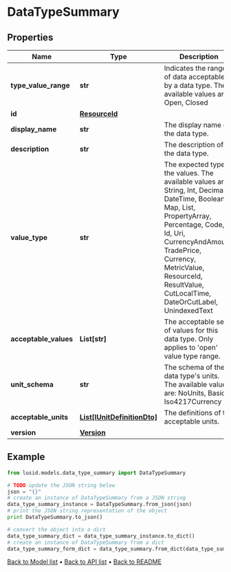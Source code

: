 # DataTypeSummary


## Properties
Name | Type | Description | Notes
------------ | ------------- | ------------- | -------------
**type_value_range** | **str** | Indicates the range of data acceptable by a data type. The available values are: Open, Closed | 
**id** | [**ResourceId**](ResourceId.md) |  | 
**display_name** | **str** | The display name of the data type. | 
**description** | **str** | The description of the data type. | 
**value_type** | **str** | The expected type of the values. The available values are: String, Int, Decimal, DateTime, Boolean, Map, List, PropertyArray, Percentage, Code, Id, Uri, CurrencyAndAmount, TradePrice, Currency, MetricValue, ResourceId, ResultValue, CutLocalTime, DateOrCutLabel, UnindexedText | 
**acceptable_values** | **List[str]** | The acceptable set of values for this data type. Only applies to &#39;open&#39; value type range. | [optional] 
**unit_schema** | **str** | The schema of the data type&#39;s units. The available values are: NoUnits, Basic, Iso4217Currency | [optional] 
**acceptable_units** | [**List[IUnitDefinitionDto]**](IUnitDefinitionDto.md) | The definitions of the acceptable units. | [optional] 
**version** | [**Version**](Version.md) |  | [optional] 

## Example

```python
from lusid.models.data_type_summary import DataTypeSummary

# TODO update the JSON string below
json = "{}"
# create an instance of DataTypeSummary from a JSON string
data_type_summary_instance = DataTypeSummary.from_json(json)
# print the JSON string representation of the object
print DataTypeSummary.to_json()

# convert the object into a dict
data_type_summary_dict = data_type_summary_instance.to_dict()
# create an instance of DataTypeSummary from a dict
data_type_summary_form_dict = data_type_summary.from_dict(data_type_summary_dict)
```
[Back to Model list](../README.md#documentation-for-models) &#8226; [Back to API list](../README.md#documentation-for-api-endpoints) &#8226; [Back to README](../README.md)


